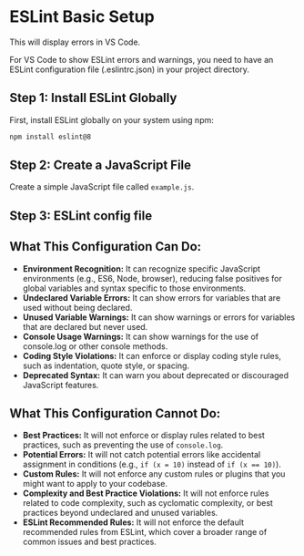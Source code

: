 # ESLint Basic Setup

This will display errors in VS Code.

For VS Code to show ESLint errors and warnings, you need to have an ESLint configuration file (.eslintrc.json) in your project directory.

## Step 1: Install ESLint Globally

First, install ESLint globally on your system using npm:

```bash
npm install eslint@8
```

## Step 2: Create a JavaScript File

Create a simple JavaScript file called `example.js`.

## Step 3: ESLint config file

## What This Configuration Can Do:

- **Environment Recognition:** It can recognize specific JavaScript environments (e.g., ES6, Node, browser), reducing false positives for global variables and syntax specific to those environments.
- **Undeclared Variable Errors:** It can show errors for variables that are used without being declared.
- **Unused Variable Warnings:** It can show warnings or errors for variables that are declared but never used.
- **Console Usage Warnings:** It can show warnings for the use of console.log or other console methods.
- **Coding Style Violations:** It can enforce or display coding style rules, such as indentation, quote style, or spacing.
- **Deprecated Syntax:** It can warn you about deprecated or discouraged JavaScript features.

## What This Configuration Cannot Do:

- **Best Practices:** It will not enforce or display rules related to best practices, such as preventing the use of `console.log`.
- **Potential Errors:** It will not catch potential errors like accidental assignment in conditions (e.g., `if (x = 10)` instead of `if (x == 10)`).
- **Custom Rules:** It will not enforce any custom rules or plugins that you might want to apply to your codebase.
- **Complexity and Best Practice Violations:** It will not enforce rules related to code complexity, such as cyclomatic complexity, or best practices beyond undeclared and unused variables.
- **ESLint Recommended Rules:** It will not enforce the default recommended rules from ESLint, which cover a broader range of common issues and best practices.
